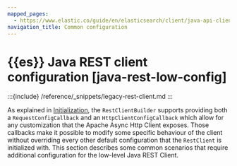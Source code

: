 ```yaml
---
mapped_pages:
  - https://www.elastic.co/guide/en/elasticsearch/client/java-api-client/current/java-rest-low-config.html
navigation_title: Common configuration
---
```


# {{es}} Java REST client configuration [java-rest-low-config]

:::{include} /reference/_snippets/legacy-rest-client.md
:::

As explained in [Initialization](../usage/initialization.md), the `RestClientBuilder` supports providing both a `RequestConfigCallback` and an `HttpClientConfigCallback` which allow for any customization that the Apache Async Http Client exposes. Those callbacks make it possible to modify some specific behaviour of the client without overriding every other default configuration that the `RestClient` is initialized with. This section describes some common scenarios that require additional configuration for the low-level Java REST Client.








